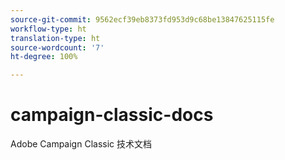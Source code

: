 ```yaml
---
source-git-commit: 9562ecf39eb8373fd953d9c68be13847625115fe
workflow-type: ht
translation-type: ht
source-wordcount: '7'
ht-degree: 100%

---
```

# campaign-classic-docs

Adobe Campaign Classic 技术文档
